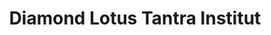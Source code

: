 ---
title: "Diamond Lotus Tantra Institut"
url: /berlin/diamond-lotus-tantra-institut/
shop: Massage
---